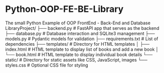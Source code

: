 # Python-OOP-FE-BE-Library
The small Python Example of OOP FrontEnd - Back-End and Database 
LibraryProject/
├── backend.py           # FastAPI app that serves as the backend
├── database.py          # Database interaction and SQLite3 management
├── models.py            # Pydantic models for validation
├── requirements.txt     # List of dependencies
├── templates/           # Directory for HTML templates
│   ├── index.html       # HTML template to display list of books and add a new book
│   └── book.html        # HTML template to display individual book details
└── static/              # Directory for static assets like CSS, JavaScript, images
    └── styles.css       # Optional CSS file for styling
